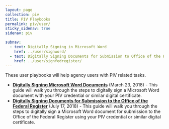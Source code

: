 ```yaml
---
layout: page
collection: piv
title: PIV Playbooks
permalink: piv/user/
sticky_sidenav: true
sidenav: piv

subnav:
  - text: Digitally Signing in Microsoft Word
    href: ../user/signword/
  - text: Digitally Signing Documents for Submission to Office of the Federal Register
    href: ../user/signfedregister/
---
```


These user playbooks will help agency users with PIV related tasks.

- [**Digitally Signing Microsoft Word Documents**](../user/signfedregister/) (March 23, 2018) - This guide will walk you through the steps to digitally sign a Microsoft Word document with your PIV credential or similar digital certificate.
- [**Digitally Signing Documents for Submission to the Office of the Federal Register**](../user/signword/) (July 17, 2018) - This guide will walk you through the steps to digitally sign a Microsoft Word document for submission to the Office of the Federal Register using your PIV credential or similar digital certificate.
